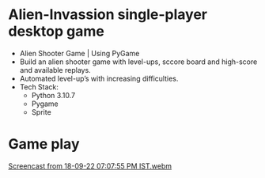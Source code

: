 # Alien-Invassion single-player desktop game 
- Alien Shooter Game | Using PyGame
- Build an alien shooter game with level-ups, sccore board and high-score and available replays.
- Automated level-up’s with increasing difficulties.
- Tech Stack: 
  - Python 3.10.7
  - Pygame
  - Sprite

# Game play
[Screencast from 18-09-22 07:07:55 PM IST.webm](https://user-images.githubusercontent.com/88018904/190905069-4efc993d-6c2a-4b66-a038-7b8417745bce.webm)
